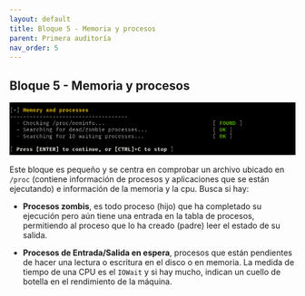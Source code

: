 ```yaml
---
layout: default
title: Bloque 5 - Memoria y procesos 
parent: Primera auditoría
nav_order: 5
---
```


## Bloque 5 - Memoria y procesos

<img src="https://raw.githubusercontent.com/crivmar/crivmar-lynis.github.io/main/assets/images/08.png"/>

Este bloque es pequeño y se centra en comprobar un archivo ubicado en `/proc` (contiene información de procesos y aplicaciones que se están ejecutando) e información de la memoria y la cpu. Busca si hay:

- **Procesos zombis**, es todo proceso (hijo) que ha completado su ejecución pero aún tiene una entrada en la tabla de procesos, permitiendo al proceso que lo ha creado (padre) leer el estado de su salida.

- **Procesos de Entrada/Salida en espera**, procesos que están pendientes de hacer una lectura o escritura en el disco o en memoria. La medida de tiempo de una CPU es el `IOWait` y si hay mucho, indican un cuello de botella en el rendimiento de la máquina.